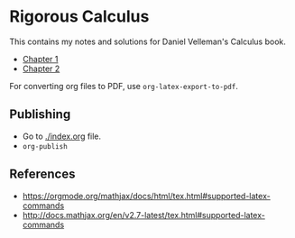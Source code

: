 # Rigorous Calculus

This contains my notes and solutions for Daniel Velleman's Calculus book.

* [Chapter 1](./chapter1/)
* [Chapter 2](./chapter2/)

For converting org files to PDF, use `org-latex-export-to-pdf`.

## Publishing

* Go to [./index.org](./index.org) file.
* `org-publish`

## References

* https://orgmode.org/mathjax/docs/html/tex.html#supported-latex-commands
* http://docs.mathjax.org/en/v2.7-latest/tex.html#supported-latex-commands

